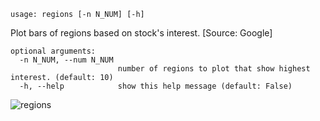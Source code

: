 ```
usage: regions [-n N_NUM] [-h]
```

Plot bars of regions based on stock's interest. [Source: Google]

```
optional arguments:
  -n N_NUM, --num N_NUM
                        number of regions to plot that show highest interest. (default: 10)
  -h, --help            show this help message (default: False)
```

![regions](https://user-images.githubusercontent.com/25267873/108776889-e8e8a800-755a-11eb-8bcc-fcf7b6156f50.png)
